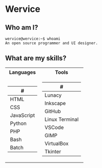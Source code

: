# Wervice
## Who am I?
```
wervice@wervice:~$ whoami
An open source programmer and UI designer.
```
## What are my skills?
<table>
<tr><th>Languages</th><th>Tools</th></tr>
<tr><td>

|#|
|-|
|HTML|
|CSS|
|JavaScript|
|Python|
|PHP|
|Bash|
|Batch|

</td><td>

|#|
|-|
|Lunacy|
|Inkscape|
|GitHub|
|Linux Terminal|
|VSCode|
|GIMP|
|VirtualBox|
|Tkinter|

</td></tr> </table>
